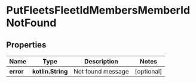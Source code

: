 
# PutFleetsFleetIdMembersMemberIdNotFound

## Properties
Name | Type | Description | Notes
------------ | ------------- | ------------- | -------------
**error** | **kotlin.String** | Not found message |  [optional]



